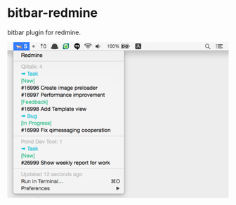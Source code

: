 # bitbar-redmine
bitbar plugin for redmine.

![preview](https://raw.githubusercontent.com/hikouki/bitbar-redmine/master/preview.png)

